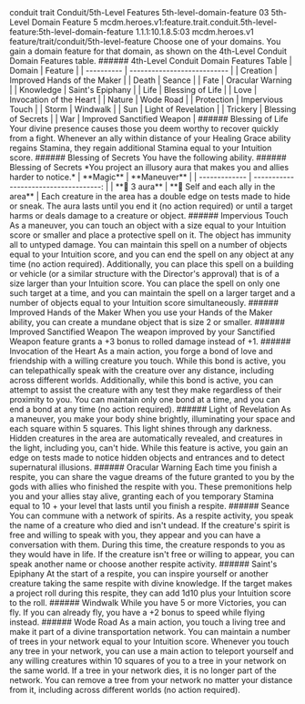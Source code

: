 <ability>
  <metadata>
    <class>conduit</class>
    <feature_type>trait</feature_type>
    <file_dpath>Conduit/5th-Level Features</file_dpath>
    <item_id>5th-level-domain-feature</item_id>
    <item_index>03</item_index>
    <item_name>5th-Level Domain Feature</item_name>
    <level>5</level>
    <scc>mcdm.heroes.v1:feature.trait.conduit.5th-level-feature:5th-level-domain-feature</scc>
    <scdc>1.1.1:10.1.8.5:03</scdc>
    <source>mcdm.heroes.v1</source>
    <type>feature/trait/conduit/5th-level-feature</type>
  </metadata>
  <effects>
    <effect type="mundane">Choose one of your domains. You gain a domain feature for that domain, as shown on the 4th-Level Conduit Domain Features table.
###### 4th-Level Conduit Domain Features Table
| Domain     | Feature                     |
| ---------- | --------------------------- |
| Creation   | Improved Hands of the Maker |
| Death      | Seance                      |
| Fate       | Oracular Warning            |
| Knowledge  | Saint&apos;s Epiphany            |
| Life       | Blessing of Life            |
| Love       | Invocation of the Heart     |
| Nature     | Wode Road                   |
| Protection | Impervious Touch            |
| Storm      | Windwalk                    |
| Sun        | Light of Revelation         |
| Trickery   | Blessing of Secrets         |
| War        | Improved Sanctified Weapon  |
###### Blessing of Life
Your divine presence causes those you deem worthy to recover quickly from a fight. Whenever an ally within distance of your Healing Grace ability regains Stamina, they regain additional Stamina equal to your Intuition score.
###### Blessing of Secrets
You have the following ability.
###### Blessing of Secrets
*You project an illusory aura that makes you and allies harder to notice.*
| **Magic**     |                          **Maneuver** |
| ------------- | ------------------------------------: |
| **📏 3 aura** | **🎯 Self and each ally in the area** |</effect>
    <effect type="mundane">Each creature in the area has a double edge on tests made to hide or sneak. The aura lasts until you end it (no action required) or until a target harms or deals damage to a creature or object.
###### Impervious Touch
As a maneuver, you can touch an object with a size equal to your Intuition score or smaller and place a protective spell on it. The object has immunity all to untyped damage. You can maintain this spell on a number of objects equal to your Intuition score, and you can end the spell on any object at any time (no action required).
Additionally, you can place this spell on a building or vehicle (or a similar structure with the Director&apos;s approval) that is of a size larger than your Intuition score. You can place the spell on only one such target at a time, and you can maintain the spell on a larger target and a number of objects equal to your Intuition score simultaneously.
###### Improved Hands of the Maker
When you use your Hands of the Maker ability, you can create a mundane object that is size 2 or smaller.
###### Improved Sanctified Weapon
The weapon improved by your Sanctified Weapon feature grants a +3 bonus to rolled damage instead of +1.
###### Invocation of the Heart
As a main action, you forge a bond of love and friendship with a willing creature you touch. While this bond is active, you can telepathically speak with the creature over any distance, including across different worlds. Additionally, while this bond is active, you can attempt to assist the creature with any test they make regardless of their proximity to you. You can maintain only one bond at a time, and you can end a bond at any time (no action required).
###### Light of Revelation
As a maneuver, you make your body shine brightly, illuminating your space and each square within 5 squares. This light shines through any darkness. Hidden creatures in the area are automatically revealed, and creatures in the light, including you, can&apos;t hide. While this feature is active, you gain an edge on tests made to notice hidden objects and entrances and to detect supernatural illusions.
###### Oracular Warning
Each time you finish a respite, you can share the vague dreams of the future granted to you by the gods with allies who finished the respite with you. These premonitions help you and your allies stay alive, granting each of you temporary Stamina equal to 10 + your level that lasts until you finish a respite.
###### Seance
You can commune with a network of spirits. As a respite activity, you speak the name of a creature who died and isn&apos;t undead. If the creature&apos;s spirit is free and willing to speak with you, they appear and you can have a conversation with them. During this time, the creature responds to you as they would have in life. If the creature isn&apos;t free or willing to appear, you can speak another name or choose another respite activity.
###### Saint&apos;s Epiphany
At the start of a respite, you can inspire yourself or another creature taking the same respite with divine knowledge. If the target makes a project roll during this respite, they can add 1d10 plus your Intuition score to the roll.
###### Windwalk
While you have 5 or more Victories, you can fly. If you can already fly, you have a +2 bonus to speed while flying instead.
###### Wode Road
As a main action, you touch a living tree and make it part of a divine transportation network. You can maintain a number of trees in your network equal to your Intuition score. Whenever you touch any tree in your network, you can use a main action to teleport yourself and any willing creatures within 10 squares of you to a tree in your network on the same world. If a tree in your network dies, it is no longer part of the network. You can remove a tree from your network no matter your distance from it, including across different worlds (no action required).</effect>
  </effects>
</ability>
